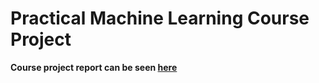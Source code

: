 Practical Machine Learning Course Project
=========================================

**Course project report can be seen [here](http://gazda.github.io/Practical-Machine-Learning-Course-Project)**
